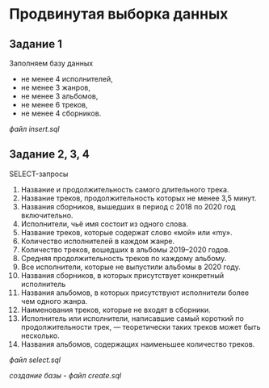 # Продвинутая выборка данных

## Задание 1
Заполняем базу данных

- не менее 4 исполнителей,
- не менее 3 жанров,
- не менее 3 альбомов,
- не менее 6 треков,
- не менее 4 сборников.

*файл insert.sql*

## Задание 2, 3, 4

SELECT-запросы

1. Название и продолжительность самого длительного трека.
2. Название треков, продолжительность которых не менее 3,5 минут.
3. Названия сборников, вышедших в период с 2018 по 2020 год включительно.
4. Исполнители, чьё имя состоит из одного слова.
5. Название треков, которые содержат слово «мой» или «my».
6. Количество исполнителей в каждом жанре.
7. Количество треков, вошедших в альбомы 2019–2020 годов.
8. Средняя продолжительность треков по каждому альбому.
9. Все исполнители, которые не выпустили альбомы в 2020 году.
10. Названия сборников, в которых присутствует конкретный исполнитель
11. Названия альбомов, в которых присутствуют исполнители более чем одного жанра.
12. Наименования треков, которые не входят в сборники.
13. Исполнитель или исполнители, написавшие самый короткий по продолжительности трек, — теоретически таких треков может быть несколько.
14. Названия альбомов, содержащих наименьшее количество треков.

*файл select.sql*

*создание базы - файл create.sql*
